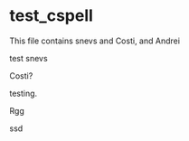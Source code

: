# test_cspell

This file contains snevs and Costi, and Andrei

test snevs

Costi?

testing.

Rgg

ssd

